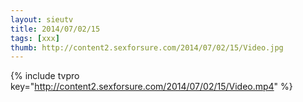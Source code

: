 ```yaml
--- 
layout: sieutv
title: 2014/07/02/15
tags: [xxx]
thumb: http://content2.sexforsure.com/2014/07/02/15/Video.jpg
---
```

{% include tvpro key="http://content2.sexforsure.com/2014/07/02/15/Video.mp4" %} 
